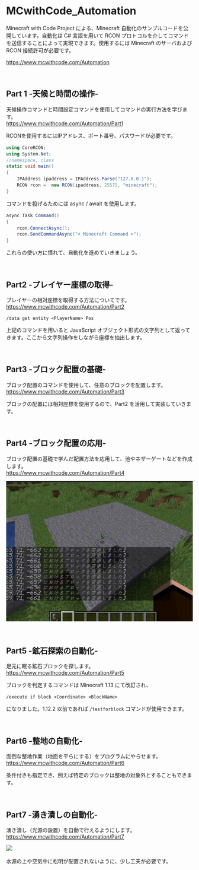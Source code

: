 # MCwithCode_Automation
 Minecraft with Code Project による、Minecraft 自動化のサンプルコードを公開しています。自動化は C# 言語を用いて RCON プロトコルを介してコマンドを送信することによって実現できます。使用するには Minecraft のサーバおよび RCON 接続許可が必要です。

https://www.mcwithcode.com/Automation

 </br>

 ## Part 1 -天候と時間の操作-
天候操作コマンドと時間設定コマンドを使用してコマンドの実行方法を学びます。</br>
https://www.mcwithcode.com/Automation/Part1

RCONを使用するにはIPアドレス、ポート番号、パスワードが必要です。

```cs
using CoreRCON;
using System.Net;
//namespace, class
static void main()
{
    IPAddress ipaddress = IPAddress.Parse("127.0.0.1");
    RCON rcon =  new RCON(ipaddress, 25575, "minecraft");
}
```

コマンドを投げるためには async / await を使用します。

```cs
async Task Command()
{
    rcon.ConnectAsync();
    rcon.SendCommandAsync("< Minecraft Command >");
}
```

これらの使い方に慣れて、自動化を進めていきましょう。

</br>

## Part2 -プレイヤー座標の取得-
プレイヤーの相対座標を取得する方法についてです。</br>
https://www.mcwithcode.com/Automation/Part2

```
/data get entity <PlayerName> Pos
```
上記のコマンドを用いると JavaScript オブジェクト形式の文字列として返ってきます。ここから文字列操作をしながら座標を抽出します。

</br>

## Part3 -ブロック配置の基礎-
ブロック配置のコマンドを使用して、任意のブロックを配置します。 </br>
https://www.mcwithcode.com/Automation/Part3

ブロックの配置には相対座標を使用するので、Part2 を活用して実装していきます。

</br>

## Part4 -ブロック配置の応用-
ブロック配置の基礎で学んだ配置方法を応用して、池やネザーゲートなどを作成します。<br>
https://www.mcwithcode.com/Automation/Part4

![](Images/part4.gif)

</br>

## Part5 -鉱石探索の自動化-
足元に眠る鉱石ブロックを探します。</br>
https://www.mcwithcode.com/Automation/Part5

ブロックを判定するコマンドは Minecraft 1.13 にて改訂され、
```
/execute if block <Coordinate> <BlockName>
```
になりました。1.12.2 以前であれば `/testforblock` コマンドが使用できます。

</br>

## Part6 -整地の自動化-
面倒な整地作業（地面を平らにする）をプログラムにやらせます。</br>
https://www.mcwithcode.com/Automation/Part6

条件付きも指定でき、例えば特定のブロックは整地の対象外とすることもできます。

</br>

## Part7 -湧き潰しの自動化-
湧き潰し（光源の設置）を自動で行えるようにします。</br>
https://www.mcwithcode.com/Automation/Part7

![](Images/Part7.gif)

水源の上や空気中に松明が配置されないように、少し工夫が必要です。